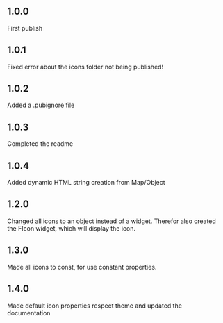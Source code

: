 ## 1.0.0
First publish

## 1.0.1
Fixed error about the icons folder not being published!

## 1.0.2
Added a .pubignore file

## 1.0.3
Completed the readme

## 1.0.4
Added dynamic HTML string creation from Map/Object

## 1.2.0
Changed all icons to an object instead of a widget.
Therefor also created the FIcon widget, which will display the icon.

## 1.3.0
Made all icons to const, for use constant properties.

## 1.4.0
Made default icon properties respect theme and updated the documentation
